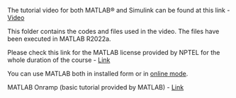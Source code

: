 The tutorial video for both MATLAB® and Simulink can be found at this link - [Video](https://youtu.be/rGSpVpFXUpo)

This folder contains the codes and files used in the video. The files have been executed in MATLAB R2022a.

Please check this link for the MATLAB license provided by NPTEL for the whole duration of the course - [Link](https://onlinecourses.nptel.ac.in/noc22_me96/unit?unit=32&lesson=33)

You can use MATLAB both in installed form or in [online mode](https://in.mathworks.com/products/matlab-online.html).

MATLAB Onramp (basic tutorial provided by MATLAB) - [Link](https://www.mathworks.com/learn/tutorials/matlab-onramp.html)
